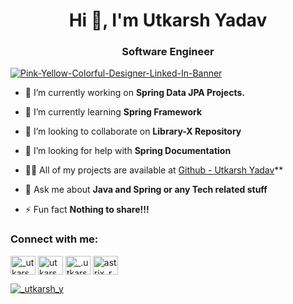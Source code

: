 <!-- ### Hello, I'm Utkarsh Yadav! 👋



- 🔭 I’m currently working on Spring Data JPA Projects.
- 🌱 I’m currently learning Spring Framework.
- 👯 I’m looking to collaborate on my Book-management Repository.
- 🤔 I’m looking for help with Spring Documentation.
- 💬 Ask me about Java and Spring or any Tech related informantion.
- 📫 How to reach me: [Twitter - Utkarsh Yadav](https://twitter.com/_utkarsh_y) 
- 😄 Pronouns: He/His
- ⚡ Fun fact: I am a tier 3 College Student working on Spring Framework lol!!!

<div style="margin-left: 30px;">
<a href="https://github.com/Rytnix">
  <img align="center" src="https://github-readme-stats.anuraghazra1.vercel.app/api/top-langs/?username=Rytnix&layout=compact&theme=radical" />
</a>
</div>
-->
<h1 align="center">Hi 👋, I'm Utkarsh Yadav</h1>
<h3 align="center">Software Engineer</h3>

<a href="https://linkedin.com/in/utkarsh1510"><img align="center" src="https://i.ibb.co/7bRVJ5d/Pink-Yellow-Colorful-Designer-Linked-In-Banner.png" alt="Pink-Yellow-Colorful-Designer-Linked-In-Banner" border="0"></a>

- 🔭 I’m currently working on **Spring Data JPA Projects.**

- 🌱 I’m currently learning **Spring Framework**

- 👯 I’m looking to collaborate on **Library-X Repository**

- 🤝 I’m looking for help with **Spring Documentation**

- 👨‍💻 All of my projects are available at  [Github - Utkarsh Yadav](https://github.com/Rytnix)**

- 💬 Ask me about **Java and Spring or any Tech related stuff**

- ⚡ Fun fact **Nothing to share!!!**

<h3 align="left">Connect with me:</h3>
<p align="left">
<a href="https://twitter.com/_utkarsh_y" target="blank"><img align="center" src="https://raw.githubusercontent.com/rahuldkjain/github-profile-readme-generator/master/src/images/icons/Social/twitter.svg" alt="_utkarsh_y" height="30" width="40" /></a>
<a href="https://linkedin.com/in/utkarsh1510" target="blank"><img align="center" src="https://raw.githubusercontent.com/rahuldkjain/github-profile-readme-generator/master/src/images/icons/Social/linked-in-alt.svg" alt="utkarsh1510" height="30" width="40" /></a>
<a href="https://instagram.com/_.utkarsh._y" target="blank"><img align="center" src="https://raw.githubusercontent.com/rahuldkjain/github-profile-readme-generator/master/src/images/icons/Social/instagram.svg" alt="_.utkarsh._y" height="30" width="40" /></a>
<a href="https://www.codechef.com/users/astrix_rytnix" target="blank"><img align="center" src="https://cdn.jsdelivr.net/npm/simple-icons@3.1.0/icons/codechef.svg" alt="astrix_rytnix" height="30" width="40" /></a>
</p>



<p align="left"> <a href="https://twitter.com/_utkarsh_y" target="blank"><img src="https://img.shields.io/twitter/follow/_utkarsh_y?logo=twitter&style=for-the-badge" alt="_utkarsh_y" /></a> </p>



<!-- ![channel art (2)](https://user-images.githubusercontent.com/61384940/168912323-a32dc3b1-0e9f-49a2-a290-bbfed2b0fc12.png) -->



